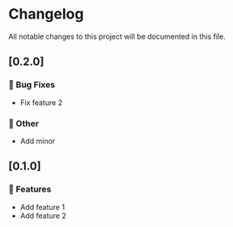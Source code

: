 # Changelog

All notable changes to this project will be documented in this file.

## [0.2.0]

### <!-- 1 -->🐛 Bug Fixes

- Fix feature 2

### <!-- 10 -->💼 Other

- Add minor

## [0.1.0]

### <!-- 0 -->🚀 Features

- Add feature 1
- Add feature 2

<!-- generated by git-cliff -->
